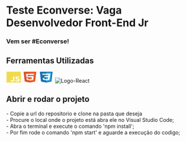 # Teste Econverse: Vaga Desenvolvedor Front-End Jr

### Vem ser #Econverse!

<div align="left">
  <h2>Ferramentas Utilizadas</h2>
    <img alt="Logo-Js" height="30" width="40" src="https://raw.githubusercontent.com/devicons/devicon/master/icons/javascript/javascript-plain.svg">
    <img  alt="Logo-HTML" height="30" width="40" src="https://raw.githubusercontent.com/devicons/devicon/master/icons/html5/html5-original.svg">
    <img  alt="Logo-CSS" height="30" width="40" src="https://raw.githubusercontent.com/devicons/devicon/master/icons/css3/css3-original.svg">
    <img alt="Logo-React" height="30" width="40" src="https://cdn.jsdelivr.net/gh/devicons/devicon/icons/react/react-original.svg" />
</div>

<div align="left">
  <h2>Abrir e rodar o projeto</h2>
    <div>- Copie a url do repositorio e clone na pasta que deseja </div>
    <div>- Procure o local onde o projeto está abra ele no Visual Studio Code; </div> 
    <div>- Abra o terminal e execute o comando 'npm install'; </div>
    <div>- Por fim rode o comando 'npm start' e aguarde a execução do codigo; </div>
  
</div>
